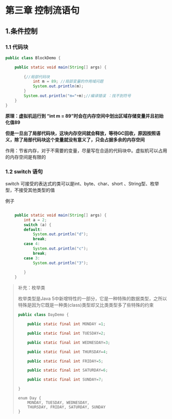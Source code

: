 # 第三章 控制流语句

## 1.条件控制

### 1.1 代码块

```java
public class BlockDemo {

    public static void main(String[] args) {
        
    	{//局部代码块
    		int m = 89; //局部变量的作用域问题
            System.out.println(m);
    	}
        System.out.println("m="+m);//编译错误 ：找不到符号
    }
}
```

**原理：虚拟机运行到 “int m = 89”时会在内存空间中划出区域存储变量并且初始化值89**

**但是一旦出了局部代码块，这块内存空间就会释放，等待GC回收，原因按照语义，除了局部代码块这个变量就没有意义了，只会占据多余的内存空间**

作用：节省内存，对于不需要的变量，尽量写在合适的代码块中。虚拟机可以占用的内存空间是有限的

### 1.2 switch 语句

switch 可接受的表达式的类可以是int、byte、char、short 、String型、枚举型，不接受其他类型的值

例子

```java

    public static void main(String[] args) {
        int a = 2;
        switch (a) {
        default:
            System.out.println("d");
            break;
        case 4:
            System.out.println("c");
            break;
        case 3:
            System.out.println("3");
            
        }
    }
```



> 补充：枚举类
>
> 枚举类型是Java 5中新增特性的一部分，它是一种特殊的数据类型，之所以特殊是因为它既是一种类(class)类型却又比类类型多了些特殊的约束
>
> ```java
> public class DayDemo {
> 
>     public static final int MONDAY =1;
> 
>     public static final int TUESDAY=2;
> 
>     public static final int WEDNESDAY=3;
> 
>     public static final int THURSDAY=4;
> 
>     public static final int FRIDAY=5;
> 
>     public static final int SATURDAY=6;
> 
>     public static final int SUNDAY=7;
> 
> }
> ```
>
> ```
> enum Day {
>     MONDAY, TUESDAY, WEDNESDAY,
>     THURSDAY, FRIDAY, SATURDAY, SUNDAY
> }
> ```





